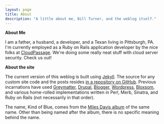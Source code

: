 ```yaml
---
layout: page
title: About
description: "A little about me, Bill Turner, and the weblog itself."
---
```

**About Me**

I am a father, a husband, a developer, and a Texan living in Pittsburgh, PA. I'm currently employed as a Ruby on Rails application developer by the nice folks at [CloudPassage](http://cloudpassage.com/). We're doing some really neat stuff with cloud server security. Check us out!

**About the site**

The current version of this weblog is built using [Jekyll](https://github.com/mojombo/jekyll). The source for any custom site code and the posts resides [in a repository on GitHub](https://github.com/billturner/brilliantcorners.org). Previous incarnations have used [Greymatter](http://en.wikipedia.org/wiki/Greymatter_\(software\)), [Drupal](http://drupal.org/), [Blogger](http://blogger.com/), [Wordpress](http://wordpress.org/), [Bloxsom](http://www.blosxom.com/), and various home-rolled implementations written in Perl, Merb, Sinatra, and Ruby on Rails (not necessarily in that order).

The name, Kind of Blue, comes from the [Miles Davis album](http://www.amazon.com/gp/product/B000002ADT/ref=as_li_ss_tl?ie=UTF8&camp=1789&creative=390957&creativeASIN=B000002ADT&linkCode=as2&tag=billturner "Buy this wonderful album, via Amazon.com") of the same name. Other than being named after the album, there is no specific meaning behind the name.
